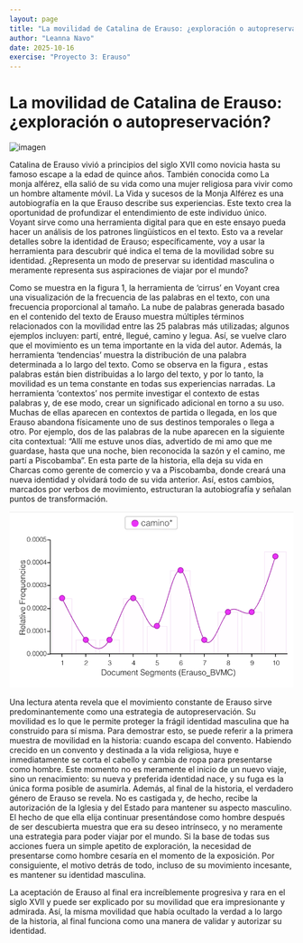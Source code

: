 ```yaml
---
layout: page
title: "La movilidad de Catalina de Erauso: ¿exploración o autopreservación?"
author: "Leanna Navo"
date: 2025-10-16
exercise: "Proyecto 3: Erauso"
---
```


# La movilidad de Catalina de Erauso: ¿exploración o autopreservación?

![imagen](URL)

Catalina de Erauso vivió a principios del siglo XVII como novicia hasta su famoso escape a la edad de quince años. También conocida como La monja alférez, ella salió de su vida como una mujer religiosa para vivir como un hombre altamente móvil. La Vida y sucesos de la Monja Alférez es una autobiografía en la que Erauso describe sus experiencias. Este texto crea la oportunidad de profundizar el entendimiento de este individuo único. Voyant sirve como una herramienta digital para que en este ensayo pueda hacer un análisis de los patrones lingüísticos en el texto. Esto va a revelar detalles sobre la identidad de Erauso; específicamente, voy a usar la herramienta para descubrir qué indica el tema de la movilidad sobre su identidad. ¿Representa un modo de preservar su identidad masculina o meramente representa sus aspiraciones de viajar por el mundo?

Como se muestra en la figura 1, la herramienta de ‘cirrus’ en Voyant crea una visualización de la frecuencia de las palabras en el texto, con una frecuencia proporcional al tamaño. La nube de palabras generada basado en el contenido del texto de Erauso muestra múltiples términos relacionados con la movilidad entre las 25 palabras más utilizadas; algunos ejemplos incluyen: partí, entré, llegué, camino y legua. Así, se vuelve claro que el movimiento es un tema importante en la vida del autor. Además, la herramienta ‘tendencias’ muestra la distribución de una palabra determinada a lo largo del texto. Como se observa en la figura , estas palabras están bien distribuidas a lo largo del texto, y por lo tanto, la movilidad es un tema constante en todas sus experiencias narradas. La herramienta ‘contextos’ nos permite investigar el contexto de estas palabras y, de ese modo, crear un significado adicional en torno a su uso. Muchas de ellas aparecen en contextos de partida o llegada, en los que Erauso abandona físicamente uno de sus destinos temporales o llega a otro. Por ejemplo, dos de las palabras de la nube aparecen en la siguiente cita contextual: “Allí me estuve unos días, advertido de mi amo que me guardase, hasta que una noche, bien reconocida la sazón y el camino, me partí a Piscobamba”. En esta parte de la historia, ella deja su vida en Charcas como gerente de comercio y va a Piscobamba, donde creará una nueva identidad y olvidará todo de su vida anterior. Así, estos cambios, marcados por verbos de movimiento, estructuran la autobiografía y señalan puntos de transformación.

![imagen](https://raw.githubusercontent.com/dh-miami/SPA_410_Fall25/refs/heads/main/_posts/Proyecto3_Erauso/CAmino.png)

Una lectura atenta revela que el movimiento constante de Erauso sirve predominantemente como una estrategia de autopreservación. Su movilidad es lo que le permite proteger la frágil identidad masculina que ha construido para sí misma. Para demostrar esto, se puede referir a la primera muestra de movilidad en la historia: cuando escapa del convento. Habiendo crecido en un convento y destinada a la vida religiosa, huye e inmediatamente se corta el cabello y cambia de ropa para presentarse como hombre. Este momento no es meramente el inicio de un nuevo viaje, sino un renacimiento: su nueva y preferida identidad nace, y su fuga es la única forma posible de asumirla. Además, al final de la historia, el verdadero género de Erauso se revela. No es castigada y, de hecho, recibe la autorización de la Iglesia y del Estado para mantener su aspecto masculino. El hecho de que ella elija continuar presentándose como hombre después de ser descubierta muestra que era su deseo intrínseco, y no meramente una estrategia para poder viajar por el mundo. Si la base de todas sus acciones fuera un simple apetito de exploración, la necesidad de presentarse como hombre cesaría en el momento de la exposición. Por consiguiente, el motivo detrás de todo, incluso de su movimiento incesante, es mantener su identidad masculina.

La aceptación de Erauso al final era increíblemente progresiva y rara en el siglo XVII y puede ser explicado por su movilidad que era impresionante y admirada. Así, la misma movilidad que había ocultado la verdad a lo largo de la historia, al final funciona como una manera de validar y autorizar su identidad. 
